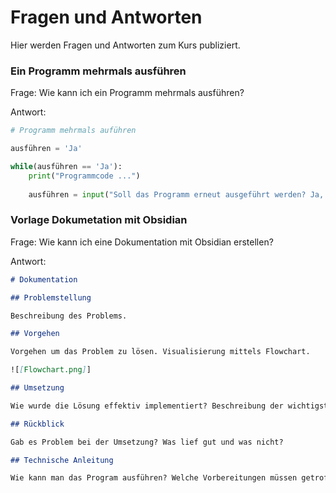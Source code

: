 # Fragen und Antworten

Hier werden Fragen und Antworten zum Kurs publiziert.

### Ein Programm mehrmals ausführen

Frage: Wie kann ich ein Programm mehrmals ausführen?

Antwort:

```py
# Programm mehrmals auführen

ausführen = 'Ja'

while(ausführen == 'Ja'):
    print("Programmcode ...")
    
    ausführen = input("Soll das Programm erneut ausgeführt werden? Ja, Nein: ")
```

### Vorlage Dokumetation mit Obsidian

Frage: Wie kann ich eine Dokumentation mit Obsidian erstellen?

Antwort:

```md
# Dokumentation

## Problemstellung

Beschreibung des Problems.

## Vorgehen

Vorgehen um das Problem zu lösen. Visualisierung mittels Flowchart.

![[Flowchart.png]]

## Umsetzung

Wie wurde die Lösung effektiv implementiert? Beschreibung der wichtigsten Programm-Teile.

## Rückblick

Gab es Problem bei der Umsetzung? Was lief gut und was nicht?

## Technische Anleitung

Wie kann man das Program ausführen? Welche Vorbereitungen müssen getroffen werden?
```